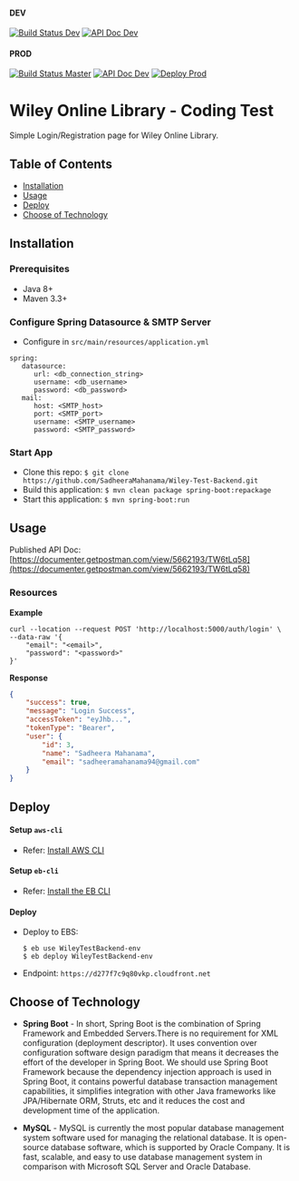 #### DEV

[![Build Status Dev](https://travis-ci.com/SadheeraMahanama/Wiley-Test-Backend.svg?token=hS9VGvZErZvUqky6CU8q&branch=dev)](https://travis-ci.com/SadheeraMahanama/Wiley-Test-Backend)
[![API Doc Dev](https://img.shields.io/badge/API-Doc-brightgreen)](https://documenter.getpostman.com/view/5662193/TW6tLq58)

#### PROD

[![Build Status Master](https://travis-ci.com/SadheeraMahanama/Wiley-Test-Backend.svg?token=hS9VGvZErZvUqky6CU8q&branch=master)](https://travis-ci.com/SadheeraMahanama/Wiley-Test-Backend)
[![API Doc Dev](https://img.shields.io/badge/API-Doc-brightgreen)](https://documenter.getpostman.com/view/5662193/TW6tLq58)
[![Deploy Prod](https://img.shields.io/badge/deploy-success-brightgreen)](https://d277f7c9q80vkp.cloudfront.net)


# Wiley Online Library - Coding Test

Simple Login/Registration page for Wiley Online Library.

## Table of Contents

- [Installation](#installation)
- [Usage](#usage)
- [Deploy](#deploy)
- [Choose of Technology](#technologies)

<a name="installation"></a>

## Installation

### Prerequisites

- Java 8+
- Maven 3.3+

### Configure Spring Datasource & SMTP Server

   - Configure in `src/main/resources/application.yml`

   ```
   spring:
      datasource:
         url: <db_connection_string>
         username: <db_username>
         password: <db_password>
      mail:
         host: <SMTP_host>
         port: <SMTP_port>
         username: <SMTP_username>
         password: <SMTP_password>
   ```

### Start App

- Clone this repo: `$ git clone https://github.com/SadheeraMahanama/Wiley-Test-Backend.git`
- Build this application: `$ mvn clean package spring-boot:repackage`
- Start this application: `$ mvn spring-boot:run`

<a name="usage"></a>

## Usage

Published API Doc: [https://documenter.getpostman.com/view/5662193/TW6tLq58](https://documenter.getpostman.com/view/5662193/TW6tLq58)

### Resources

**Example**

```
curl --location --request POST 'http://localhost:5000/auth/login' \
--data-raw '{
    "email": "<email>",
    "password": "<password>"
}'
```

**Response**

```json
{
    "success": true,
    "message": "Login Success",
    "accessToken": "eyJhb...",
    "tokenType": "Bearer",
    "user": {
        "id": 3,
        "name": "Sadheera Mahanama",
        "email": "sadheeramahanama94@gmail.com"
    }
}
```

<a name="deploy"></a>

## Deploy

#### Setup `aws-cli`

   - Refer: [Install AWS CLI](http://docs.aws.amazon.com/cli/latest/userguide/installing.html)

#### Setup `eb-cli`

   - Refer: [Install the EB CLI](https://docs.aws.amazon.com/elasticbeanstalk/latest/dg/eb-cli3-install.html)


#### Deploy
   - Deploy to EBS: 
      ```
      $ eb use WileyTestBackend-env
      $ eb deploy WileyTestBackend-env
      ```
   - Endpoint: `https://d277f7c9q80vkp.cloudfront.net`
   
   <a name="technologies"></a>

   ## Choose of Technology
   
   - **Spring Boot** - In short, Spring Boot is the combination of Spring Framework and Embedded Servers.There is no requirement for XML configuration (deployment descriptor). It uses convention over configuration software design paradigm that means it decreases the effort of the developer in Spring Boot. We should use Spring Boot Framework because the dependency injection approach is used in Spring Boot, it contains powerful database transaction management capabilities, it simplifies integration with other Java frameworks like JPA/Hibernate ORM, Struts, etc and it reduces the cost and development time of the application. 
   
   - **MySQL** - MySQL is currently the most popular database management system software used for managing the relational database. It is open-source database software, which is supported by Oracle Company. It is fast, scalable, and easy to use database management system in comparison with Microsoft SQL Server and Oracle Database. 
    
   
